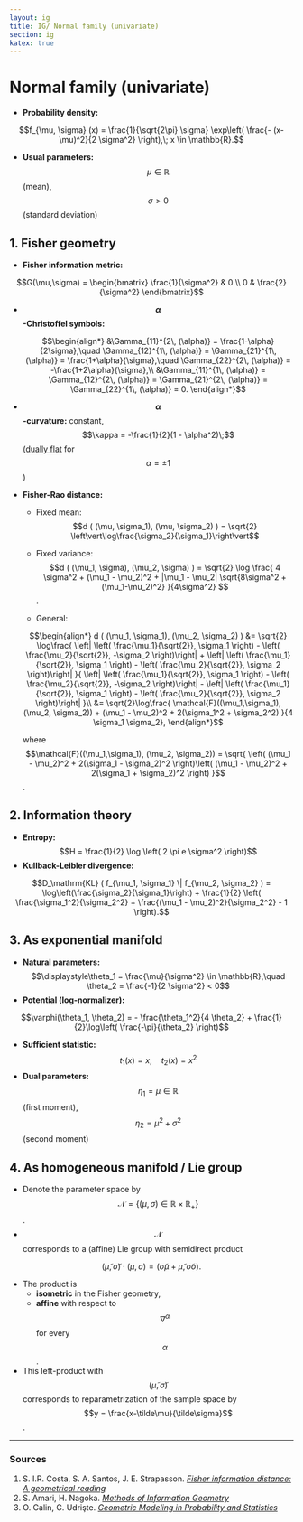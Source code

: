 ```yaml
---
layout: ig
title: IG/ Normal family (univariate)
section: ig
katex: true
---
```


# Normal family (univariate)

- **Probability density:**

$$f_{\mu, \sigma} (x) = \frac{1}{\sqrt{2\pi} \sigma} \exp\left( \frac{- (x-\mu)^2}{2 \sigma^2} \right),\; x \in \mathbb{R}.$$

- **Usual parameters:** $$\mu \in \mathbb{R}$$ (mean), $$\sigma > 0$$ (standard deviation)


## 1. Fisher geometry
- **Fisher information metric:**

$$G(\mu,\sigma) = \begin{bmatrix} \frac{1}{\sigma^2} & 0 \\ 0 & \frac{2}{\sigma^2} \end{bmatrix}$$

- **$$\alpha$$-Christoffel symbols:**

    $$\begin{align*}
    &\Gamma_{11}^{2\, (\alpha)} = \frac{1-\alpha}{2\sigma},\quad
    \Gamma_{12}^{1\, (\alpha)} = \Gamma_{21}^{1\, (\alpha)} = \frac{1+\alpha}{\sigma},\quad
    \Gamma_{22}^{2\, (\alpha)} = -\frac{1+2\alpha}{\sigma},\\
    &\Gamma_{11}^{1\, (\alpha)} = \Gamma_{12}^{2\, (\alpha)} = \Gamma_{21}^{2\, (\alpha)} = \Gamma_{22}^{1\, (\alpha)} = 0.
    \end{align*}$$

- **$$\alpha$$-curvature:** constant, $$\kappa = -\frac{1}{2}(1 - \alpha^2)\;$$ (<a href="/information-geometry/dually-flat.html">dually flat</a> for $$\alpha= \pm 1$$)
- **Fisher-Rao distance:**
    - Fixed mean: $$d ( (\mu, \sigma_1), (\mu, \sigma_2) ) = \sqrt{2} \left\vert\log\frac{\sigma_2}{\sigma_1}\right\vert$$
    - Fixed variance: $$d ( (\mu_1, \sigma), (\mu_2, \sigma) )
    =
    \sqrt{2} \log \frac{
        4 \sigma^2 + (\mu_1 - \mu_2)^2 + |\mu_1 - \mu_2| \sqrt{8\sigma^2 + (\mu_1-\mu_2)^2}
    }{4\sigma^2}
    $$.

    - General:

    $$\begin{align*}
        d ( (\mu_1, \sigma_1), (\mu_2, \sigma_2) )
        &=
        \sqrt{2} \log\frac{
            \left| \left( \frac{\mu_1}{\sqrt{2}}, \sigma_1 \right) - \left( \frac{\mu_2}{\sqrt{2}}, -\sigma_2 \right)\right|
            +
            \left| \left( \frac{\mu_1}{\sqrt{2}}, \sigma_1 \right) - \left( \frac{\mu_2}{\sqrt{2}}, \sigma_2 \right)\right|
        }{
            \left| \left( \frac{\mu_1}{\sqrt{2}}, \sigma_1 \right) - \left( \frac{\mu_2}{\sqrt{2}}, -\sigma_2 \right)\right|
            -
            \left| \left( \frac{\mu_1}{\sqrt{2}}, \sigma_1 \right) - \left( \frac{\mu_2}{\sqrt{2}}, \sigma_2 \right)\right|
        }\\
        &=
        \sqrt{2}\log\frac{
            \mathcal{F}((\mu_1,\sigma_1), (\mu_2, \sigma_2)) + (\mu_1 - \mu_2)^2 + 2(\sigma_1^2 + \sigma_2^2)
        }{4 \sigma_1 \sigma_2},
    \end{align*}$$
    
    where $$\mathcal{F}((\mu_1,\sigma_1), (\mu_2, \sigma_2)) = \sqrt{ \left( (\mu_1 - \mu_2)^2 + 2(\sigma_1 - \sigma_2)^2 \right)\left( (\mu_1 - \mu_2)^2 + 2(\sigma_1 + \sigma_2)^2 \right) }$$.


## 2. Information theory
- **Entropy:** $$H = \frac{1}{2} \log \left( 2 \pi e \sigma^2 \right)$$
- **Kullback-Leibler divergence:**

$$D_\mathrm{KL} ( f_{\mu_1, \sigma_1} \| f_{\mu_2, \sigma_2} ) = \log\left(\frac{\sigma_2}{\sigma_1}\right) + \frac{1}{2} \left( \frac{\sigma_1^2}{\sigma_2^2} + \frac{(\mu_1 - \mu_2)^2}{\sigma_2^2} - 1  \right).$$


## 3. As exponential manifold
- **Natural parameters:** $$\displaystyle\theta_1 = \frac{\mu}{\sigma^2} \in \mathbb{R},\quad \theta_2 = \frac{-1}{2 \sigma^2} < 0$$
- **Potential (log-normalizer):**

$$\varphi(\theta_1, \theta_2) = - \frac{\theta_1^2}{4 \theta_2} + \frac{1}{2}\log\left( \frac{-\pi}{\theta_2} \right)$$

- **Sufficient statistic:** $$t_1(x) = x,\quad t_2(x) = x^2$$
- **Dual parameters:** $$\eta_1 = \mu \in \mathbb R$$ (first moment), $$\eta_2 = \mu^2 + \sigma^2$$ (second moment)
<!-- - **Dual potential:** $$\psi(\eta_1, \eta_2) = $$ -->


## 4. As homogeneous manifold / Lie group
- Denote the parameter space by $$\mathcal{N} = \left\{ (\mu,\sigma) \in \mathbb{R} \times \mathbb{R}_+ \right\}$$.
- $$\mathcal{N}$$ corresponds to a (affine) Lie group with semidirect product

$$(\tilde\mu, \tilde\sigma) \cdot (\mu, \sigma) = (\tilde\sigma \mu + \tilde\mu, \tilde\sigma \sigma).$$

- The product is
    - **isometric** in the Fisher geometry,
    - **affine** with respect to $$\nabla^\alpha$$ for every $$\alpha$$.
- This left-product with $$(\tilde\mu,\tilde\sigma)$$ corresponds to reparametrization of the sample space by $$y = \frac{x-\tilde\mu}{\tilde\sigma}$$.

---

### Sources
1. S. I.R. Costa, S. A. Santos, J. E. Strapasson. [*Fisher information distance: A geometrical reading*](https://www.sciencedirect.com/science/article/pii/S0166218X14004211)
2. S. Amari, H. Nagoka. [*Methods of Information Geometry*](https://books.google.com.br/books/about/Methods_of_Information_Geometry.html?id=vc2FWSo7wLUC)
3. O. Calin, C. Udrişte. [*Geometric Modeling in Probability and Statistics*](https://www.springer.com/gp/book/9783319077789)
